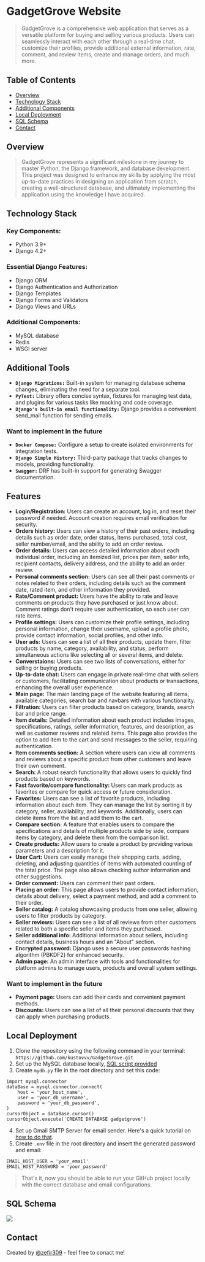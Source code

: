 # GadgetGrove Website
> GadgetGrove is a comprehensive web application that serves as a versatile platform for buying and selling various products.
> Users can seamlessly interact with each other through a real-time chat, customize their profiles, provide additional external information, rate, comment, and review items, create and manage orders, and much more.


## Table of Contents
* [Overview](#overview)
* [Technology Stack](#technology-stack)
* [Additional Components](#additional-components)
* [Local Deployment](#local-deployment)
* [SQL Schema](#sql-schema)
* [Contact](#contact)

## Overview
> GadgetGrove represents a significant milestone in my journey to master Python, the Django framework, and database development.
> This project was designed to enhance my skills by applying the most up-to-date practices in designing an application from scratch, creating a well-structured database, and ultimately implementing the application using the knowledge I have acquired.


## Technology Stack
 ### Key Components:
- Python 3.9+
- Django 4.2+

 ### Essential Django Features:
- Django ORM
- Django Authentication and Authorization
- Django Templates
- Django Forms and Validators
- Django Views and URLs

 ### Additional Components:
 - MySQL database
 - Redis
 - WSGI server


## Additional Tools
- **`Django Migrations:`**  Built-in system for managing database schema changes, eliminating the need for a separate tool.
- **`PyTest:`** Library offers concise syntax, fixtures for managing test data, and plugins for various tasks like mocking and code coverage.
- **`Django's built-in email functionality:`**  Django provides a convenient send_mail function for sending emails.


### Want to implement in the future
- **`Docker Compose:`** Configure a setup to create isolated environments for integration tests.
- **`Django Simple History:`**  Third-party package that tracks changes to models, providing functionality.
- **`Swagger:`** DRF has built-in support for generating Swagger documentation.


## Features
- **Login/Registration:** Users can create an account, log in, and reset their password if needed. Account creation requires email verification for security.
- **Orders history:** Users can view a history of their past orders, including details such as order date, order status, items purchased, total cost, seller number/email, and the ability to add an order review.
- **Order details:** Users can access detailed information about each individual order, including an itemized list, prices per item, seller info, recipient contacts, delivery address, and the ability to add an order review.
- **Personal comments section:** Users can see all their past comments or notes related to their orders, including details such as the comment date, rated item, and other information they provided.
- **Rate/Comment product:** Users have the ability to rate and leave comments on products they have purchased or just know about. Comment ratings don't require user authentication, so each user can rate items.
- **Profile settings:** Users can customize their profile settings, including personal information, change their username, upload a profile photo, provide contact information, social profiles, and other info.
- **User ads:** Users can see a list of all their products, update them, filter products by name, category, availability, and status, perform simultaneous actions like selecting all or several items, and delete.
- **Converstaions:** Users can see two lists of conversations, either for selling or buying products.
- **Up-to-date chat:** Users can engage in private real-time chat with sellers or customers, facilitating communication about products or transactions, enhancing the overall user experience.
- **Main page:** The main landing page of the website featuring all items, available categories, search bar and navbars with various functionality. 
- **Filtration:** Users can filter products based on category, brands, search bar and price range.
- **Item details:** Detailed information about each product includes images, specifications, ratings, seller information, features, and description, as well as customer reviews and related items. This page also provides the option to add item to the cart and send messages to the seller, requiring authentication.
- **Item comments section:** A section where users can view all comments and reviews about a specific product from other customers and leave their own comment.
- **Search:** A robust search functionality that allows users to quickly find products based on keywords.
- **Fast favorite/compare functionality:** Users can mark products as favorites or compare for quick access or future consideration.
- **Favorites:** Users can see a list of favorite products, including information about each item. They can manage the list by sorting it by category, seller, availability, and keywords. Additionally, users can delete items from the list and add them to the cart.
- **Compare section:** A feature that enables users to compare the specifications and details of multiple products side by side, compare items by category, and delete them from the comparison list.
- **Create products:** Allow users to create a product by providing various parameters and a description for it.
- **User Cart:** Users can easily manage their shopping carts, adding, deleting, and adjusting quantities of items with automated counting of the total price. The page also allows checking author information and other suggestions.
- **Order comment:** Users can comment their past orders.
- **Placing an order:** This page allows users to provide contact information, details about delivery, select a payment method, and add a comment to their order.
- **Seller catalog:** A catalog showcasing products from one seller, allowing users to filter products by category.
- **Seller reviews:** Users can see a list of all reviews from other customers related to both a specific seller and items they purchased.
- **Seller additional info:** Additional information about sellers, including contact details, business hours and an "About" section.
- **Encrypted password:** Django uses a secure user passwords hashing algorithm (PBKDF2) for enhanced security. 
- **Admin page:** An admin interface with tools and functionalities for platform admins to manage users, products and overall system settings.


### Want to implement in the future
- **Payment page:** Users can add their cards and convenient payment methods.
- **Discounts:** Users can see a list of all their personal discounts that they can apply when purchasing products.


## Local Deployment
1. Clone the repository using the following command in your terminal:
```https://github.com/kustovvv/GadgetGrove.git```
2. Set up the MySQL database locally, [SQL script provided](https://github.com/kustovvv/GadgetGrove/blob/main/sql-script/schema_and_data.sql)
3. Create `mydb.py` file in the root directory and set this code:
```
import mysql.connector
dataBase = mysql.connector.connect(
    host = 'your_host_name',
    user = 'your_db_username',
    password = 'your_db_password',
)
cursorObject = dataBase.cursor()
cursorObject.execute('CREATE DATABASE gadgetgrove')
```
4. Set up Gmail SMTP Server for email sender. Here's a quick tutorial on [how to do that](https://www.youtube.com/watch?v=1YXVdyVuFGA&ab_channel=Sombex).
5. Create `.env` file in the root directory and insert the generated password and email:
```
EMAIL_HOST_USER = 'your_email'
EMAIL_HOST_PASSWORD = 'your_password'
```

> That's it, now you should be able to run your GitHub project locally with the correct database and email configurations.


## SQL Schema
![](https://github.com/kustovvv/GadgetGrove/blob/main/media/GadgetGrove%20diagram.jpg)


## Contact
Created by [@zefir309](https://t.me/zefir309) - feel free to conact me!
